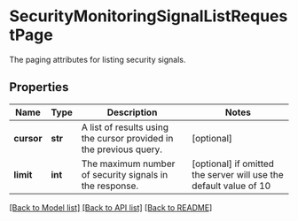 # SecurityMonitoringSignalListRequestPage

The paging attributes for listing security signals.

## Properties

| Name       | Type    | Description                                                        | Notes                                                             |
| ---------- | ------- | ------------------------------------------------------------------ | ----------------------------------------------------------------- |
| **cursor** | **str** | A list of results using the cursor provided in the previous query. | [optional]                                                        |
| **limit**  | **int** | The maximum number of security signals in the response.            | [optional] if omitted the server will use the default value of 10 |

[[Back to Model list]](README.md#documentation-for-models) [[Back to API list]](README.md#documentation-for-api-endpoints) [[Back to README]](README.md)
